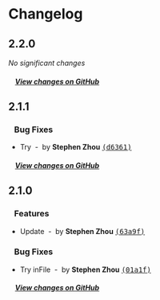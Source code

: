 # Changelog

## 2.2.0

*No significant changes*

##### &nbsp;&nbsp;&nbsp;&nbsp;[View changes on GitHub](https://github.com/hyoban-repro/release-it-pnpm-test/compare/2.1.1...main)

## 2.1.1

### &nbsp;&nbsp;&nbsp;Bug Fixes

- Try &nbsp;-&nbsp; by **Stephen Zhou** [<samp>(d6361)</samp>](https://github.com/hyoban-repro/release-it-pnpm-test/commit/d636141)

##### &nbsp;&nbsp;&nbsp;&nbsp;[View changes on GitHub](https://github.com/hyoban-repro/release-it-pnpm-test/compare/2.1.0...main)

## 2.1.0

### &nbsp;&nbsp;&nbsp;Features

- Update &nbsp;-&nbsp; by **Stephen Zhou** [<samp>(63a9f)</samp>](https://github.com/hyoban-repro/release-it-pnpm-test/commit/63a9fc3)

### &nbsp;&nbsp;&nbsp;Bug Fixes

- Try inFile &nbsp;-&nbsp; by **Stephen Zhou** [<samp>(01a1f)</samp>](https://github.com/hyoban-repro/release-it-pnpm-test/commit/01a1f04)

##### &nbsp;&nbsp;&nbsp;&nbsp;[View changes on GitHub](https://github.com/hyoban-repro/release-it-pnpm-test/compare/2.0.0...main)

